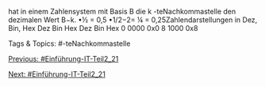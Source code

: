 hat in einem Zahlensystem mit Basis B die k -teNachkommastelle den dezimalen Wert B−k.
•½ = 0,5
•1/2−2= ¼ = 0,25Zahlendarstellungen in Dez, Bin, Hex
Dez Bin Hex Dez Bin Hex
0 0000 0x0 8 1000 0x8

   Tags & Topics:
   #-teNachkommastelle

[Previous: #Einführung-IT-Teil2_21](Einführung-IT-Teil2_21.md)

[Next: #Einführung-IT-Teil2_21](Einführung-IT-Teil2_21.md)